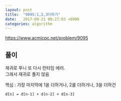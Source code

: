```yaml
---
layout: post
title:  "9095:1,2,3더하기"
date:   2017-09-21 00:27:03 +0900
categories: algorithm
---
```



<https://www.acmicpc.net/problem/9095>

## 풀이

재귀로 푸니 또 다시 런타임 에러. <br>그래서 재귀로 풀지 않음<br>

핵심 : 가장 마지막에 1을 더하거나, 2를 더하거나, 3을 더하건<br>

	d[n] = d[n-1] + d[n-2] + d[n-3]

